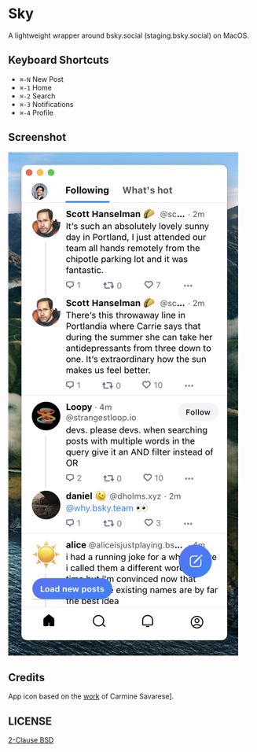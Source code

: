 # Sky

A lightweight wrapper around bsky.social (staging.bsky.social) on MacOS.

## Keyboard Shortcuts

* `⌘-N` New Post
* `⌘-1` Home
* `⌘-2` Search
* `⌘-3` Notifications
* `⌘-4` Profile

## Screenshot

![](docs/screenshot.png)

## Credits

App icon based on the [work](https://unsplash.com/photos/KVVpx8M10OY) of Carmine Savarese].

## LICENSE

[2-Clause BSD](LICENSE)
